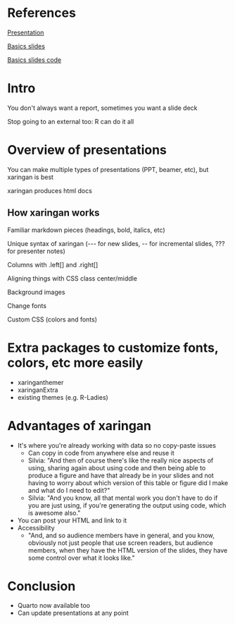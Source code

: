 # References

[Presentation](https://spcanelon.github.io/xaringan-basics-and-beyond/index.html) 

[Basics slides](https://spcanelon.github.io/xaringan-basics-and-beyond/slides/day-01-basics.html#1) 

[Basics slides code](https://github.com/spcanelon/xaringan-basics-and-beyond/blob/main/slides/day-01-basics.Rmd) 

# Intro

You don't always want a report, sometimes you want a slide deck

Stop going to an external too: R can do it all

# Overview of presentations

You can make multiple types of presentations (PPT, beamer, etc), but xaringan is best

xaringan produces html docs 

## How xaringan works

Familiar markdown pieces (headings, bold, italics, etc)

Unique syntax of xaringan (--- for new slides, -- for incremental slides, ??? for presenter notes)

Columns with .left[] and .right[]

Aligning things with CSS class center/middle

Background images

Change fonts

Custom CSS (colors and fonts)

# Extra packages to customize fonts, colors, etc more easily

- xaringanthemer
- xaringanExtra
- existing themes (e.g. R-Ladies)

# Advantages of xaringan

- It's where you're already working with data so no copy-paste issues
	- Can copy in code from anywhere else and reuse it
	- Silvia: "And then of course there's like the really nice aspects of using, sharing again about using code and then being able to produce a figure and have that already be in your slides and not having to worry about which version of this table or figure did I make and what do I need to edit?"
	- Silvia: "And you know, all that mental work you don't have to do if you are just using, if you're generating the output using code, which is awesome also."
- You can post your HTML and link to it
- Accessibility
	- "And, and so audience members have in general, and you know, obviously not just people that use screen readers, but audience members, when they have the HTML version of the slides, they have some control over what it looks like."

# Conclusion

- Quarto now available too
- Can update presentations at any point